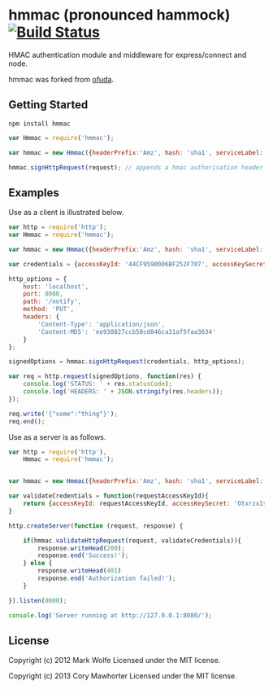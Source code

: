 # hmmac (pronounced hammock) [![Build Status](https://secure.travis-ci.org/cmawhorter/hmmac.png)](http://travis-ci.org/cmawhorter/hmmac)

HMAC authentication module and middleware for express/connect and node.

hmmac was forked from [ofuda](http://github.com/wolfeidau/ofuda).

## Getting Started
`npm install hmmac`

```javascript
var Hmmac = require('hmmac');

var hmmac = new Hmmac({headerPrefix:'Amz', hash: 'sha1', serviceLabel: 'AWS', accessKeyId: '44CF9590006BF252F707', accessKeySecret: 'OtxrzxIsfpFjA7SwPzILwy8Bw21TLhquhboDYROV'});

hmmac.signHttpRequest(request); // appends a hmac authorisation header to the request
```

## Examples

Use as a client is illustrated below.

```javascript
var http = require('http');
var Hmmac = require('hmmac');

var hmmac = new Hmmac({headerPrefix:'Amz', hash: 'sha1', serviceLabel: 'AWS', debug: true});

var credentials = {accessKeyId: '44CF9590006BF252F707', accessKeySecret: 'OtxrzxIsfpFjA7SwPzILwy8Bw21TLhquhboDYROV'};

http_options = {
    host: 'localhost',
    port: 8080,
    path: '/notify',
    method: 'PUT',
    headers: {
        'Content-Type': 'application/json',
        'Content-MD5': 'ee930827ccb58cd846ca31af5faa3634'
    }
};

signedOptions = hmmac.signHttpRequest(credentials, http_options);

var req = http.request(signedOptions, function(res) {
    console.log('STATUS: ' + res.statusCode);
    console.log('HEADERS: ' + JSON.stringify(res.headers));
});

req.write('{"some":"thing"}');
req.end();
```

Use as a server is as follows.

```javascript
var http = require('http'),
    Hmmac = require('hmmac');


var hmmac = new Hmmac({headerPrefix:'Amz', hash: 'sha1', serviceLabel: 'AWS', debug: true});

var validateCredentials = function(requestAccessKeyId){
    return {accessKeyId: requestAccessKeyId, accessKeySecret: 'OtxrzxIsfpFjA7SwPzILwy8Bw21TLhquhboDYROV'};
}

http.createServer(function (request, response) {

    if(hmmac.validateHttpRequest(request, validateCredentials)){
        response.writeHead(200);
        response.end('Success!');
    } else {
        response.writeHead(401)
        response.end('Authorization failed!');
    }

}).listen(8080);

console.log('Server running at http://127.0.0.1:8080/');
```

## License
Copyright (c) 2012 Mark Wolfe
Licensed under the MIT license.

Copyright (c) 2013 Cory Mawhorter
Licensed under the MIT license.
